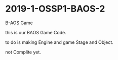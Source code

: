 # 2019-1-OSSP1-BAOS-2
B-AOS Game

this is our BAOS Game Code.

to do is making Engine and game Stage and Object.

not Complite yet.
